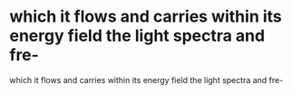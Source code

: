 # which it flows and carries within its energy field the light spectra and fre-

which it flows and carries within its energy field the light spectra and fre-